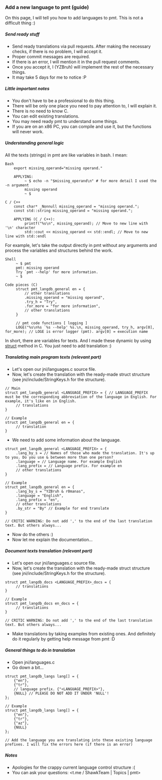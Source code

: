 ### Add a new language to pmt (guide)

On this page, I will tell you how to add languages to pmt. This is not a difficult thing :)

##### Send ready stuff
 - Send ready translations via pull requests. After making the necessary checks, if there is no problem, I will accept it.
 - Proper commit messages are required.
 - If there is an error, I will mention it in the pull request comments.
 - Once you accept it, I (YZBruh) will implement the rest of the necessary things.
 - It may take 5 days for me to notice :P

##### Little important notes
 - You don't have to be a professional to do this thing.
 - There will be only one place you need to pay attention to, I will explain it.
 - There is no need to know C.
 - You can edit existing translations.
 - You may need ready pmt to understand some things.
 - If you are on an x86 PC, you can compile and use it, but the functions will never work.

##### Understanding general logic
 All the texts (strings) in pmt are like variables in bash. I mean:

 ```
 Bash
     export missing_operand="missing operand."

     APPLYING:
          ~ $ echo -n "$missing_operand\n" # for more detail I used the -n argument
          missing operand
          ~ $ 

 C / C++
     const char* _Nonnull missing_operand = "missing operand.";
     const std::string missing_operand = "missing operand.";

     APPLYING (C / C++):
          printf("%s\n", missing_operand); // Move to new line with '\n' character
          std::cout << missing_operand << std::endl; // Move to new line with std::endl
 ```

 For example, let's take the output directly in pmt without any arguments and process the variables and structures behind the work.

 ```
 Shell
      ~ $ pmt
      pmt: missing operand
      Try `pmt --help' for more information.
      ~ $

 Code pieces (C)
      struct pmt_langdb_general en = {
          // other translations
          .missing_operand = "missing operand",
          .try_h = "Try",
          .for_more = "for more information",
          // other translations
      }

      // pmt code functions [ logging ]
      LOGE("%s\n%s `%s --help' %s.\n, missing_operand, try_h, argv[0], for_more); // LOGE is error logger (pmt). argv[0] = execution name
 ```

In short, there are variables for texts. And I made these dynamic by using [struct](https://chatgpt.com/share/a798b57c-7e29-4b17-8887-f230414e57bd) method in C. You just need to add translation :)

##### Translating main program texts (relevant part)

 - Let's open our jni/languages.c source file.
 - Now, let's create the translation with the ready-made struct structure (see jni/include/StringKeys.h for the structure).
 ```
 // Main
 struct pmt_langdb_general <LANGUAGE_PREFIX> = { // LANGUAGE_PREFIX must be the corresponding abbreviation of the language in English. For example, it's like en in English.
      // translations
 }

 // Example
 struct pmt_langdb_general en = {
      // translation
 }
 ```
 - We need to add some information about the language.
 ```
 struct pmt_langdb_general <LANGUAGE_PREFIX> = {
      .lang_by_s = // Names of those who made the translation. It's up to you. Do you use & between more than one person?
      .language = // Language name. For example English
      .lang_prefix = // Language prefix. For example en
      // other translations
 }

 // Example
 struct pmt_langdb_general en = {
      .lang_by_s = "YZBruh & r0manas",
      .language = "English",
      .lang_prefix = "en",
      // other translations
      .by_str = "By" // Example for end translate
 }

 // CRITIC WARNING: Do not add ',' to the end of the last translation text. But others always...
 ```
 - Now do the others :)
 - Now let me explain the documentation...

##### Document texts translation (relevant part)

 - Let's open our jni/languages.c source file.
 - Now, let's create the translation with the ready-made struct structure (see jni/include/StringKeys.h for the structure).
 ```
 struct pmt_langdb_docs <LANGUAGE_PREFIX>_docs = {
      // translations
 }

 // Example
 struct pmt_langdb_docs en_docs = {
      // translations
 }

 // CRITIC WARNING: Do not add ',' to the end of the last translation text. But others always...
 ```
 - Make translations by taking examples from existing ones. And definitely do it regularly by getting help message from pmt :D

##### General things to do in translation

 - Open jni/languages.c
 - Go down a bit...
```
struct pmt_langdb_langs lang[] = {
    {"en"},
    {"tr"},
    // language prefix. {"<LANGUAGE_PREFIX>"},
    {NULL} // PLEASE DO NOT ADD IT UNDER 'NULL'!
};

// Example
struct pmt_langdb_langs lang[] = {
    {"en"},
    {"tr"},
    {"az"},
    {NULL}
};

// Add the language you are translating into these existing language prefixes. I will fix the errors here (if there is an error)
```

##### Notes
 - Apologies for the crappy current language control structure :(
 - You can ask your questions: <t.me / ShawkTeam | Topics | pmt>
